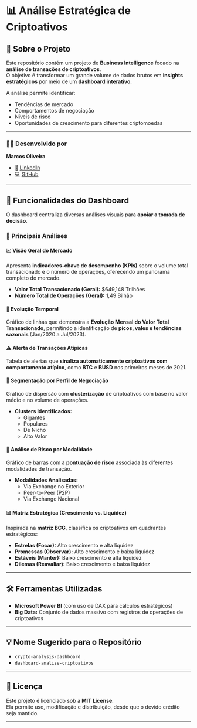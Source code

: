 # 📊 Análise Estratégica de Criptoativos

## 📖 Sobre o Projeto

Este repositório contém um projeto de **Business Intelligence** focado na **análise de transações de criptoativos**.  
O objetivo é transformar um grande volume de dados brutos em **insights estratégicos** por meio de um **dashboard interativo**.

A análise permite identificar:
- Tendências de mercado  
- Comportamentos de negociação  
- Níveis de risco  
- Oportunidades de crescimento para diferentes criptomoedas

---

### 👨‍💻 Desenvolvido por

**Marcos Oliveira**

- 🔗 [LinkedIn](https://www.linkedin.com/in/marcos-oliveira-77410424a/)  
- 💻 [GitHub](https://github.com/MarcosOliveira16)

---

## 🚀 Funcionalidades do Dashboard

O dashboard centraliza diversas análises visuais para **apoiar a tomada de decisão**.

### 📌 Principais Análises

#### 📈 Visão Geral do Mercado
Apresenta **indicadores-chave de desempenho (KPIs)** sobre o volume total transacionado e o número de operações, oferecendo um panorama completo do mercado.

- **Valor Total Transacionado (Geral):** \$649,148 Trilhões  
- **Número Total de Operações (Geral):** 1,49 Bilhão  

#### 📆 Evolução Temporal
Gráfico de linhas que demonstra a **Evolução Mensal do Valor Total Transacionado**, permitindo a identificação de **picos, vales e tendências sazonais** (Jan/2020 a Jul/2023).

#### ⚠️ Alerta de Transações Atípicas
Tabela de alertas que **sinaliza automaticamente criptoativos com comportamento atípico**, como **BTC** e **BUSD** nos primeiros meses de 2021.

#### 🧩 Segmentação por Perfil de Negociação
Gráfico de dispersão com **clusterização** de criptoativos com base no valor médio e no volume de operações.

- **Clusters Identificados:**
  - Gigantes  
  - Populares  
  - De Nicho  
  - Alto Valor

#### 🔐 Análise de Risco por Modalidade
Gráfico de barras com a **pontuação de risco** associada às diferentes modalidades de transação.

- **Modalidades Analisadas:**
  - Via Exchange no Exterior  
  - Peer-to-Peer (P2P)  
  - Via Exchange Nacional

#### 📊 Matriz Estratégica (Crescimento vs. Liquidez)
Inspirada na **matriz BCG**, classifica os criptoativos em quadrantes estratégicos:

- **Estrelas (Focar):** Alto crescimento e alta liquidez  
- **Promessas (Observar):** Alto crescimento e baixa liquidez  
- **Estáveis (Manter):** Baixo crescimento e alta liquidez  
- **Dilemas (Reavaliar):** Baixo crescimento e baixa liquidez

---

## 🛠️ Ferramentas Utilizadas

- **Microsoft Power BI** (com uso de DAX para cálculos estratégicos)  
- **Big Data:** Conjunto de dados massivo com registros de operações de criptoativos

---

## 💡 Nome Sugerido para o Repositório

- `crypto-analysis-dashboard`  
- `dashboard-analise-criptoativos`

---

## 📄 Licença

Este projeto é licenciado sob a **MIT License**.  
Ela permite uso, modificação e distribuição, desde que o devido crédito seja mantido.

---

